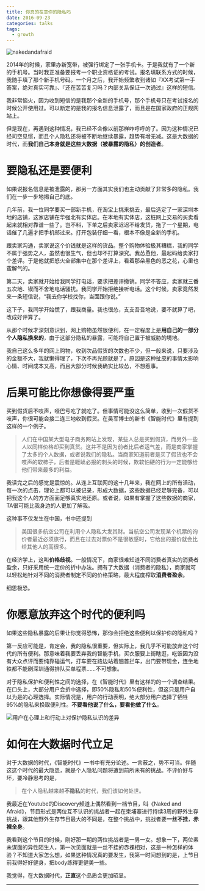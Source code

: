 ```yaml
---
title: 你真的在意你的隐私吗
date: 2016-09-23
categories: talks
tags:
  - growth
---
```


![nakedandafraid](/uploads/nakedandafraid.png)

2014年的时候，家里办新宽带，被强行绑定了一张手机卡。于是我就有了一个新的手机号。当时我正准备要报考一个职业资格证的考试。报名填联系方式的时候，我随手填了那个新手机号码。一个月之后，我开始频繁收到诸如『XX考试第一手答案，绝对真实可靠』、『还在苦苦复习吗？内部关系保证一次通过』这样的短信。

我非常恼火，因为收到短信的是我那个全新的手机号，那个手机号只在考试报名的时候公开使用过。可以断定的是我的报名信息泄露了，而且是在国家政府的正规网站上。

但是现在，再遇到这种情况，我已经不会像以前那样咋呼呼的了。因为这种情况已经司空见惯，而且个人隐私还将被不断地继续暴露，趋势有增无减。这是大数据的时代，而**我们自己本身就是这些大数据（被暴露的隐私）的创造者**。

# 要隐私还是要便利

如果说报名信息是被泄露的，那另一方面其实我们也主动贡献了非常多的隐私。我们在一步一步地揭自己的底。

几年前，我一位同学要买一部新手机，在淘宝上挑来挑去，最后选定了一家深圳本地的店铺，这家店铺在华强北有实体店。在本地有实体店，这桩网上交易的买卖看起来就相对靠谱一些了。岂不料，下单之后卖家迟迟不给发货，拖了一个星期，电话催了几遍才把手机邮过来。打开包装仔细一看，根本不像是全新的手机。

跟卖家沟通，卖家说这个价钱就是这样的货品。整个购物体验极其糟糕，我的同学不属于强势之人，虽然也很生气，但也却不打算深究。我怂恿他，最起码给卖家打个差评。于是他就把怒火全部集中在那个差评上，看着那朵黑色的恶之花，心里也蛮解气的。

第二天，卖家就开始给我同学打电话，要求把差评撤销。同学不答应，卖家就三番五次地、锲而不舍地电话骚扰。我同学开始拒绝接听电话。这个时候，卖家竟然发来一条短信说，“我去你学校找你，当面跟你说。”

这下子，我同学开始慌了，跟我商量。我也很怂，支支吾吾地说，要不就算了吧，改成好评算了。

从那个时候才深刻意识到，网上购物虽然很便利，在一定程度上是**用自己的一部分个人隐私换来的**，由于这部分隐私的暴露，可能将自己置于被威胁的境地。

我自己这么多年的网上购物，收到次品假货的次数也不少，但一般来说，只要涉及的金额不大，我就懒得理了，下次不再光顾就是了。原因是这种扯皮的事情太影响心情、时间成本又高，而且大部分时候我确实比较怂，不想惹事。

# 后果可能比你想像得要严重

买到假货后不吱声，哑巴亏吃了就吃了。但事情可能没这么简单，收到一次假货不吱声，你很可能会接二连三地收到假货。在吴军博士的新书《智能时代》里有提到这样的一个例子。

> 人们在中国某大型电子商务网站上发现，某些人总是买到假货，而另外一些人以同样价格却买到真货。这并不是因为前者比后者运气差，而是商家掌握了太多的个人数据，或者说我们的隐私。当商家知道前者是买了假货也不会吱声的软柿子，后者是睚眦必报的刺头的时候，欺软怕硬的行为一定能够给他们带来最多的利益。

我读完之后的感觉是震惊的。从连上互联网的这十几年来，我在网上的所有活动，每一次的点击，理论上都可以被记录，形成大数据，这些数据已经足够完备，可以把我这个人的方方面面足够真实地还原。或者说，如果有掌握了这些数据的商家，TA很可能比我身边的人更加了解我。

这种事不仅发生在中国，书中还提到

> 美国很多航空公司在利用个人隐私大发其财。当航空公司发现某个机票的询价者最近必须旅行，而且在过去对票价不是很敏感时，它给出的报价就会比给其他人的高很多。

在经济学上，这叫**价格歧视**。一般情况下，商家很难知道不同消费者真实的消费者盈余，只好采用统一定价的折中办法。拥有了大数据（消费者的隐私），商家就可以轻松地针对不同的消费者制定不同的价格策略，最大程度榨取**消费者盈余**。

细思极恐。

# 你愿意放弃这个时代的便利吗

如果这些隐私暴露的后果让你觉得恐怖，那你会拒绝这些便利以保护你的隐私吗？

第一反应可能是，肯定会，我的隐私很重要，但实际上，我几乎不可能放弃这个时代的所有便利。那意味着我要丢弃我的智能手机，买衣服要上街瞎逛，吃饭因为没有大众点评而要纯靠碰运气，打车要在路边站着翘首拦车，出门要带现金，连坐地铁都不能刷深圳通得排队买单程票……不可想象。

对于隐私保护和便利性之间的选择，在《智能时代》里有这样的的一个调查结果。在口头上，大部分用户会折中选择，即50%隐私和50%便利性，但这只是用户自以为是的心理选择。实际情况是，用户的行动表明，绝大部分用户选择了牺牲95%的隐私来换取便利性。**不要看他说了什么，要看他做了什么**。

![用户在心理上和行动上对保护隐私认识的差异](\uploads\yinsirenshi.jpg)

# 如何在大数据时代立足

对于大数据的时代，《智能时代》一书中有充分论述。一言蔽之，势不可当。伴随这这个时代的最大隐患，就是个人隐私问题将遭到前所未有的挑战。不评价好与坏，要冷静思考的是，

> 在个人隐私越来越**不隐私**的时代，我们该如何处世。

我最近在Youtube的Discovery频道上偶然看到一档节目，叫《Naked and Afraid》，节目形式是两位互不认识的挑战者一起在柬埔寨进行持续3周的野外生存挑战，跟其他野外生存节目最大的不同是，在整个挑战中，挑战者要**一丝不挂**，**赤裸全身**。

我看到这个节目的时候，刚好那一期的两位挑战者是一男一女。想象一下，两位素未谋面的异性陌生人，第一次见面就是一丝不挂的赤裸相对，这是一种怎样的体验？不知道大家怎么想，如果这种情况真的要发生，我第一时间想到的是，上节目前我得好好健身，把body练得更健美一些。

我觉得，在大数据时代，**正直**这个品质会更加昭显。

----
